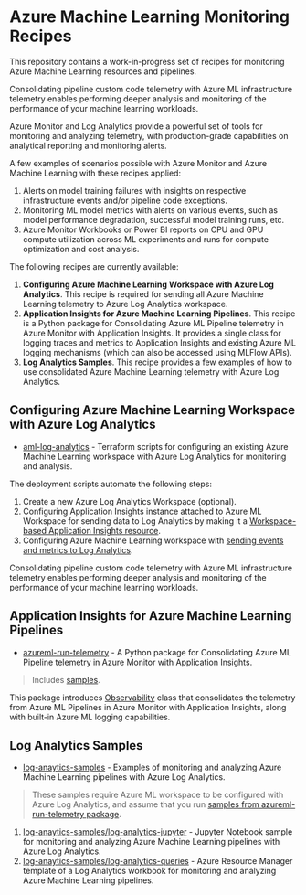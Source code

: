 # Azure Machine Learning Monitoring Recipes

This repository contains a work-in-progress set of recipes for monitoring Azure Machine Learning resources and pipelines.

Consolidating pipeline custom code telemetry with Azure ML infrastructure telemetry enables performing deeper analysis and monitoring of the performance of your machine learning workloads.

Azure Monitor and Log Analytics provide a powerful set of tools for monitoring and analyzing telemetry, with production-grade capabilities on analytical reporting and monitoring alerts.

A few examples of scenarios possible with Azure Monitor and Azure Machine Learning with these recipes applied:

1. Alerts on model training failures with insights on respective infrastructure events and/or pipeline code exceptions.
1. Monitoring ML model metrics with alerts on various events, such as model performance degradation, successful model training runs, etc.
1. Azure Monitor Workbooks or Power BI reports on CPU and GPU compute utilization across ML experiments and runs for compute optimization and cost analysis.

The following recipes are currently available:

1. **Configuring Azure Machine Learning Workspace with Azure Log Analytics**. This recipe is required for sending all Azure Machine Learning telemetry to Azure Log Analytics workspace.
1. **Application Insights for Azure Machine Learning Pipelines**. This recipe is a Python package for Consolidating Azure ML Pipeline telemetry in Azure Monitor with Application Insights. It provides a single class for logging traces and metrics to Application Insights and existing Azure ML logging mechanisms (which can also be accessed using MLFlow APIs).
1. **Log Analytics Samples**. This recipe provides a few examples of how to use consolidated Azure Machine Learning telemetry with Azure Log Analytics.

## Configuring Azure Machine Learning Workspace with Azure Log Analytics

* [aml-log-analytics](aml-log-analytics) - Terraform scripts for configuring an existing Azure Machine Learning workspace with Azure Log Analytics for monitoring and analysis.

The deployment scripts automate the following steps:

1. Create a new Azure Log Analytics Workspace (optional).
1. Configuring Application Insights instance attached to Azure ML Workspace for sending data to Log Analytics by making it a [Workspace-based Application Insights resource](https://docs.microsoft.com/en-us/azure/azure-monitor/app/convert-classic-resource).
1. Configuring Azure Machine Learning workspace with [sending events and metrics to Log Analytics](https://docs.microsoft.com/en-us/azure/machine-learning/monitor-azure-machine-learning#collection-and-routing).

Consolidating pipeline custom code telemetry with Azure ML infrastructure telemetry enables performing deeper analysis and monitoring of the performance of your machine learning workloads.

## Application Insights for Azure Machine Learning Pipelines

* [azureml-run-telemetry](azureml-run-telemetry) - A Python package for Consolidating Azure ML Pipeline telemetry in Azure Monitor with Application Insights.

> Includes [samples](azureml-run-telemetry/samples).

This package introduces [Observability](azureml-run-telemetry/azureml_appinsights_logger/observability.py#L53) class that consolidates the telemetry from Azure ML Pipelines in Azure Monitor with Application Insights, along with built-in Azure ML logging capabilities.

## Log Analytics Samples

* [log-anaytics-samples](log-anaytics-examples) - Examples of monitoring and analyzing Azure Machine Learning pipelines with Azure Log Analytics.

> These samples require Azure ML workspace to be configured with Azure Log Analytics, and assume that you run [samples from azureml-run-telemetry package](azureml-run-telemetry/samples).

1. [log-anaytics-samples/log-analytics-jupyter](log-anaytics-examples/log-analytics-jupyter) - Jupyter Notebook sample for monitoring and analyzing Azure Machine Learning pipelines with Azure Log Analytics.
1. [log-anaytics-samples/log-analytics-queries](log-anaytics-examples/log-analytics-queries) - Azure Resource Manager template of a Log Analytics workbook for monitoring and analyzing Azure Machine Learning pipelines.